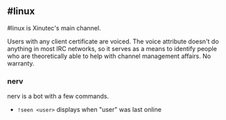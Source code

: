 \#linux
-------

\#linux is Xinutec's main channel.

Users with any client certificate are voiced. The voice attribute doesn't do
anything in most IRC networks, so it serves as a means to identify people who
are theoretically able to help with channel management affairs. No warranty.

### nerv

nerv is a bot with a few commands.

* `!seen <user>` displays when "user" was last online


